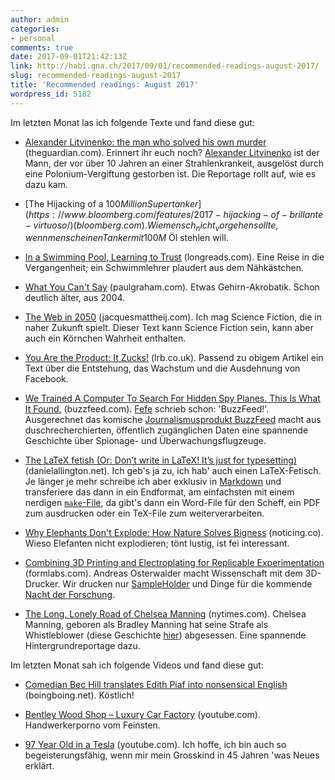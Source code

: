```yaml
---
author: admin
categories:
- personal
comments: true
date: 2017-09-01T21:42:13Z
link: http://habi.gna.ch/2017/09/01/recommended-readings-august-2017/
slug: recommended-readings-august-2017
title: 'Recommended readings: August 2017'
wordpress_id: 5182
---
```


Im letzten Monat las ich folgende Texte und fand diese gut:





  * [Alexander Litvinenko: the man who solved his own murder](https://www.theguardian.com/world/2016/jan/19/alexander-litvinenko-the-man-who-solved-his-own-murder) (theguardian.com). Erinnert ihr euch noch? [Alexander Litvinenko](https://de.wikipedia.org/wiki/Alexander_Walterowitsch_Litwinenko) ist der Mann, der vor über 10 Jahren an einer Strahlenkrankeit, ausgelöst durch eine Polonium-Vergiftung gestorben ist. Die Reportage rollt auf, wie es dazu kam.


  * [The Hijacking of a $100 Million Supertanker](https://www.bloomberg.com/features/2017-hijacking-of-brillante-virtuoso/) (bloomberg.com). Wie mensch _nicht_ vorgehen sollte, wenn mensch einen Tanker mit 100 M$ Öl stehlen will.


  * [In a Swimming Pool, Learning to Trust](https://longreads.com/2017/08/21/in-a-swimming-pool-learning-to-trust/) (longreads.com). Eine Reise in die Vergangenheit; ein Schwimmlehrer plaudert aus dem Nähkästchen.


  * [What You Can't Say](http://www.paulgraham.com/say.html) (paulgraham.com). Etwas Gehirn-Akrobatik. Schon deutlich älter, aus 2004.


  * [The Web in 2050](https://jacquesmattheij.com/the-web-in-2050) (jacquesmattheij.com). Ich mag Science Fiction, die in naher Zukunft spielt. Dieser Text kann Science Fiction sein, kann aber auch ein Körnchen Wahrheit enthalten.


  * [You Are the Product: It Zucks!](https://www.lrb.co.uk/v39/n16/john-lanchester/you-are-the-product) (lrb.co.uk). Passend zu obigem Artikel ein Text über die Entstehung, das Wachstum und die Ausdehnung von Facebook.


  * [We Trained A Computer To Search For Hidden Spy Planes. This Is What It Found.](https://www.buzzfeed.com/peteraldhous/hidden-spy-planes) (buzzfeed.com). [Fefe](https://blog.fefe.de/?ts=a774d01d) schrieb schon: 'BuzzFeed!'. Ausgerechnet das komische [Journalismusprodukt BuzzFeed](https://de.wikipedia.org/wiki/BuzzFeed) macht aus duschrecherchierten, öffentlich zugänglichen Daten eine spannende Geschichte über Spionage- und Überwachungsflugzeuge.


  * [The LaTeX fetish (Or: Don’t write in LaTeX! It’s just for typesetting)](http://www.danielallington.net/2016/09/the-latex-fetish/) (danielallington.net). Ich geb's ja zu, ich hab' auch einen LaTeX-Fetisch. Je länger je mehr schreibe ich aber exklusiv in [Markdown](https://de.wikipedia.org/wiki/Markdown) und transferiere das dann in ein Endformat, am einfachsten mit einem nerdigen [`make`-File](https://gist.github.com/habi/33ac11302444dd13cfe93c220ecf5cbd), da gibt's dann ein Word-File für den Scheff, ein PDF zum ausdrucken oder ein TeX-File zum weiterverarbeiten.


  * [Why Elephants Don't Explode: How Nature Solves Bigness](http://noticing.co/on-size-and-metabolism/) (noticing.co). Wieso Elefanten nicht explodieren; tönt lustig, ist fei interessant.


  * [Combining 3D Printing and Electroplating for Replicable Experimentation](https://formlabs.com/blog/combining-3D-printing-and-electroplating-for-replicable-experimentation/) (formlabs.com). Andreas Osterwalder macht Wissenschaft mit dem 3D-Drucker. Wir drucken nur [SampleHolder](https://github.com/habi/openscad) und Dinge für die kommende [Nacht der Forschung](http://ndfprogramm.unibe.ch/veranstaltungen.php?ort=1&kinder=2&zeit=16&themen=2&format=1).


  * [The Long, Lonely Road of Chelsea Manning](https://www.nytimes.com/2017/06/12/magazine/the-long-lonely-road-of-chelsea-manning.html) (nytimes.com). Chelsea Manning, geboren als Bradley Manning hat seine Strafe als Whistleblower (diese Geschichte [hier](https://en.wikipedia.org/wiki/Iraq_War_documents_leak)) abgesessen. Eine spannende Hintergrundreportage dazu.



Im letzten Monat sah ich folgende Videos und fand diese gut:



  * [Comedian Bec Hill translates Edith Piaf into nonsensical English](https://boingboing.net/2017/07/24/comedian-bec-hill-translates-e.html) (boingboing.net). Köstlich!


  * [Bentley Wood Shop – Luxury Car Factory](https://www.youtube.com/watch?v=SB8dAqwGDsg) (youtube.com). Handwerkerporno vom Feinsten.


  * [97 Year Old in a Tesla](https://www.youtube.com/watch?v=t6Nw6xp0NfM) (youtube.com). Ich hoffe, ich bin auch so begeisterungsfähig, wenn mir mein Grosskind in 45 Jahren 'was Neues erklärt.


